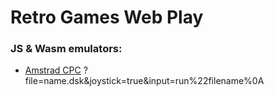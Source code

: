 # Retro Games Web Play
### JS & Wasm emulators:
* [Amstrad CPC](https://imadering.github.io/Retro-Games-Web-Play/Amstrad-CPC/cpc.html) ?file=name.dsk&joystick=true&input=run%22filename%0A
